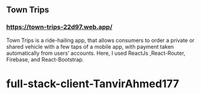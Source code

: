 ## Town Trips

### https://town-trips-22d97.web.app/

Town Trips is a ride-hailing app, that allows consumers to order a private or shared vehicle with a few taps of a mobile app, with payment taken automatically from users’ accounts.
Here, I used ReactJs ,React-Router, Firebase, and React-Bootstrap.
# full-stack-client-TanvirAhmed177
